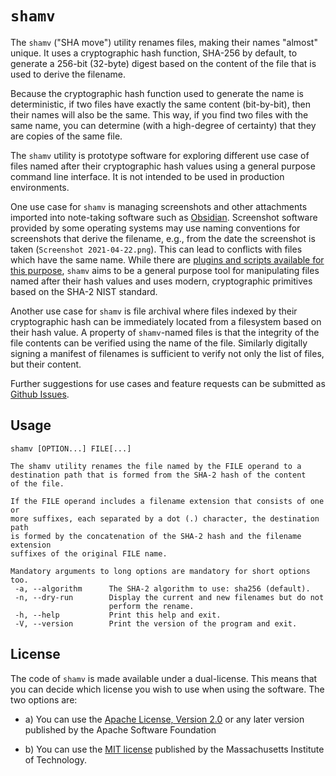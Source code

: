 # `shamv`

The `shamv` ("SHA move") utility renames files, making their names "almost"
unique.  It uses a cryptographic hash function, SHA-256 by default, to generate
a 256-bit (32-byte) digest based on the content of the file that is used to
derive the filename.

Because the cryptographic hash function used to generate the name is
deterministic, if two files have exactly the same content (bit-by-bit), then
their names will also be the same. This way, if you find two files with the same
name, you can determine (with a high-degree of certainty) that they are copies
of the same file.

The `shamv` utility is prototype software for exploring different use case of
files named after their cryptographic hash values using a general purpose
command line interface. It is not intended to be used in production
environments.

One use case for `shamv` is managing screenshots and other attachments imported
into note-taking software such as [Obsidian][1]. Screenshot software provided by
some operating systems may use naming conventions for screenshots that derive
the filename, e.g., from the date the screenshot is taken (`Screenshot
2021-04-22.png`).  This can lead to conflicts with files which have the same
name. While there are [plugins and scripts available for this purpose][2],
`shamv` aims to be a general purpose tool for manipulating files named after
their hash values and uses modern, cryptographic primitives based on the SHA-2
NIST standard.

Another use case for `shamv` is file archival where files indexed by their
cryptographic hash can be immediately located from a filesystem based on their
hash value. A property of `shamv`-named files is that the integrity of the file
contents can be verified using the name of the file. Similarly digitally signing
a manifest of filenames is sufficient to verify not only the list of files, but
their content.

Further suggestions for use cases and feature requests can be submitted as
[Github Issues][3].

## Usage

    shamv [OPTION...] FILE[...]

    The shamv utility renames the file named by the FILE operand to a
    destination path that is formed from the SHA-2 hash of the content
    of the file.

    If the FILE operand includes a filename extension that consists of one or
    more suffixes, each separated by a dot (.) character, the destination path
    is formed by the concatenation of the SHA-2 hash and the filename extension
    suffixes of the original FILE name.

    Mandatory arguments to long options are mandatory for short options too.
     -a, --algorithm      The SHA-2 algorithm to use: sha256 (default).
     -n, --dry-run        Display the current and new filenames but do not
                          perform the rename.
     -h, --help           Print this help and exit.
     -V, --version        Print the version of the program and exit.

## License

The code of `shamv` is made available under a dual-license. This means that you
can decide which license you wish to use when using the software. The two
options are:

 - a) You can use the [Apache License, Version 2.0][4] or any later version
      published by the Apache Software Foundation

 - b) You can use the [MIT license][5] published by the Massachusetts Institute
      of Technology.

[1]: https://obsidian.md/
[2]: https://forum.obsidian.md/t/17141
[3]: https://github.com/thomasnyman/shamv/issues
[4]: http://www.apache.org/licenses/LICENSE-2.0
[5]: http://opensource.org/licenses/MIT
